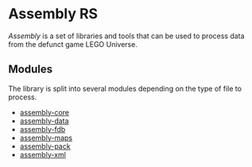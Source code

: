 # Assembly RS

*Assembly* is a set of libraries and tools that can be used to process data from the defunct
game LEGO Universe.

## Modules

The library is split into several modules depending on the type of file to process.

- [assembly-core](assembly_core/)
- [assembly-data](assembly_data/)
- [assembly-fdb](assembly_fdb/)
- [assembly-maps](assembly_maps/)
- [assembly-pack](assembly_pack/)
- [assembly-xml](assembly_xml/)
